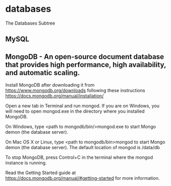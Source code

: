 # databases
The Databases Subtree

## MySQL


## MongoDB - An open-source document database that provides high performance, high availability, and automatic scaling.

Install MongoDB after downloading it from https://www.mongodb.org/downloads following these instructions https://docs.mongodb.org/manual/installation/

Open a new tab in Terminal and run mongod. If you are on Windows, you will need to open mongod.exe in the directory where you installed MongoDB.

On Windows, type <path to mongodb/bin/>mongod.exe <ENTER> to start Mongo demon (the database server).

On Mac OS X or Linux, type <path to mongodb/bin>mongod <ENTER> to start Mongo demon (the database server). The default location of mongod is /data/db

To stop MongoDB, press Control+C in the terminal where the mongod instance is running.

Read the Getting Started guide at https://docs.mongodb.org/manual/#getting-started for more information.
